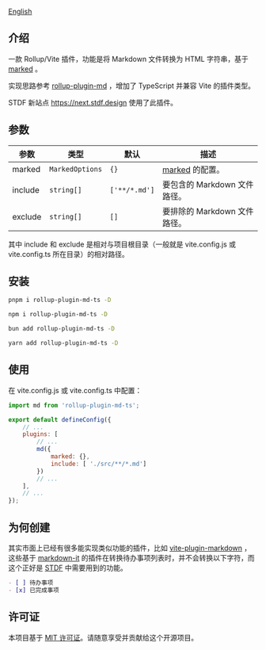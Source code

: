 [English](https://github.com/any-tdf/stdf/blob/next/packages/rollup-plugin-md-ts/README.md)

## 介绍

一款 Rollup/Vite 插件，功能是将 Markdown 文件转换为 HTML 字符串，基于 [marked](https://github.com/markedjs/marked) 。

实现思路参考 [rollup-plugin-md](https://github.com/xiaofuzi/rollup-plugin-md) ，增加了 TypeScript 并兼容 Vite 的插件类型。

STDF 新站点 <https://next.stdf.design> 使用了此插件。

## 参数

| 参数     | 类型 | 默认             | 描述                                                                           |
| -------- | ---- | ---------------- | ------------------------------------------------------------------------------ |
| marked   | `MarkedOptions` | `{}`   | [marked](https://github.com/markedjs/marked) 的配置。                       |
| include  | `string[]`      | `['**/*.md']`      | 要包含的 Markdown 文件路径。                                                 |
| exclude  | `string[]`      | `[]`               | 要排除的 Markdown 文件路径。                                                 |

其中 include 和 exclude 是相对与项目根目录（一般就是 vite.config.js 或 vite.config.ts 所在目录）的相对路径。

## 安装

<!-- :::code-groups -->
<!-- pnpm -->
```sh
pnpm i rollup-plugin-md-ts -D
```
<!-- :: -->
<!-- npm -->
```sh
npm i rollup-plugin-md-ts -D
```
<!-- :: -->
<!-- bun -->
```sh
bun add rollup-plugin-md-ts -D
```
<!-- :: -->
<!-- yarn -->
```sh
yarn add rollup-plugin-md-ts -D
```
<!-- ::: -->

## 使用

在 vite.config.js 或 vite.config.ts 中配置：

```javascript
import md from 'rollup-plugin-md-ts';

export default defineConfig({
    // ...
	plugins: [
		// ...
		md({
			marked: {},
			include: [ './src/**/*.md']
		})
		// ...
	],
	// ...
});
```

## 为何创建

其实市面上已经有很多能实现类似功能的插件，比如 [vite-plugin-markdown](https://www.npmjs.com/package/vite-plugin-markdown) ，这些基于 [markdown-it](https://www.npmjs.com/package/markdown-it) 的插件在转换待办事项列表时，并不会转换以下字符，而这个正好是 [STDF](https://stdf.design) 中需要用到的功能。

```md
- [ ] 待办事项
- [x] 已完成事项
```

## 许可证

本项目基于 [MIT 许可证](https://github.com/any-tdf/stdf/blob/main/LICENSE)。请随意享受并贡献给这个开源项目。
